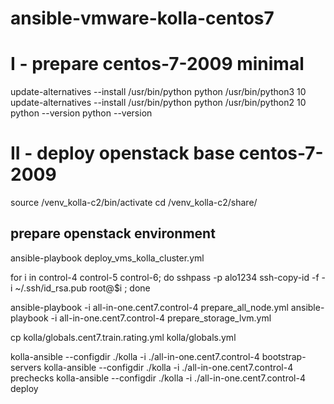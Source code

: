 # ansible-vmware-kolla-centos7

# I - prepare centos-7-2009 minimal
update-alternatives --install /usr/bin/python python /usr/bin/python3 10
update-alternatives --install /usr/bin/python python /usr/bin/python2 10
python --version
python --version
# II - deploy openstack base centos-7-2009

source /venv_kolla-c2/bin/activate
cd /venv_kolla-c2/share/
## prepare openstack environment
ansible-playbook deploy_vms_kolla_cluster.yml 

for i in control-4 control-5 control-6;
do 
  sshpass -p alo1234 ssh-copy-id -f -i ~/.ssh/id_rsa.pub root@$i ; 
done


ansible-playbook -i all-in-one.cent7.control-4 prepare_all_node.yml
ansible-playbook -i all-in-one.cent7.control-4 prepare_storage_lvm.yml

cp kolla/globals.cent7.train.rating.yml kolla/globals.yml

kolla-ansible --configdir ./kolla -i ./all-in-one.cent7.control-4 bootstrap-servers
kolla-ansible --configdir ./kolla -i ./all-in-one.cent7.control-4 prechecks
kolla-ansible --configdir ./kolla -i ./all-in-one.cent7.control-4 deploy

